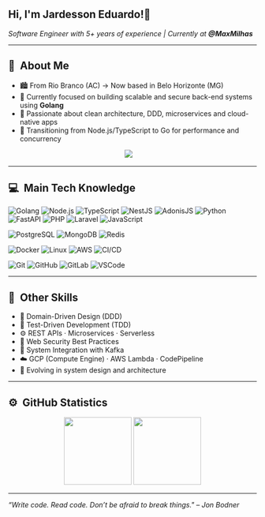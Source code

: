 <h2> Hi, I'm Jardesson Eduardo!👋</h2>

<p><em>Software Engineer with 5+ years of experience | Currently at <strong>@MaxMilhas</strong></em></p>

---

## 👾 &nbsp;About Me

- 🏙️ From Rio Branco (AC) → Now based in Belo Horizonte (MG)
- 🔭 Currently focused on building scalable and secure back-end systems using **Golang**
- 🌱 Passionate about clean architecture, DDD, microservices and cloud-native apps
- 🚀 Transitioning from Node.js/TypeScript to Go for performance and concurrency

<p align="center">
  <a href="https://www.linkedin.com/in/jardesson-eduardo-mendes-ba8891153/"><img src="https://img.shields.io/badge/linkedin-%230077B5.svg?&style=for-the-badge&logo=linkedin&logoColor=white" /></a>&nbsp;&nbsp;&nbsp;&nbsp;
</p>

---

## 💻 &nbsp;Main Tech Knowledge

![Golang](https://img.shields.io/badge/GO-%2300ADD8.svg?&style=flat&logo=go&logoColor=white)
![Node.js](https://img.shields.io/badge/NODE.JS-339933.svg?&style=flat&logo=node.js&logoColor=white)
![TypeScript](https://img.shields.io/badge/TYPESCRIPT-007ACC.svg?&style=flat&logo=typescript&logoColor=white)
![NestJS](https://img.shields.io/badge/NESTJS-E0234E.svg?&style=flat&logo=nestjs&logoColor=white)
![AdonisJS](https://img.shields.io/badge/ADONISJS-220052.svg?&style=flat&logo=adonisjs&logoColor=white)
![Python](https://img.shields.io/badge/PYTHON-3776AB.svg?&style=flat&logo=python&logoColor=white)
![FastAPI](https://img.shields.io/badge/FASTAPI-009688.svg?&style=flat&logo=fastapi&logoColor=white)
![PHP](https://img.shields.io/badge/PHP-777BB4.svg?&style=flat&logo=php&logoColor=white)
![Laravel](https://img.shields.io/badge/LARAVEL-FF2D20.svg?&style=flat&logo=laravel&logoColor=white)
![JavaScript](https://img.shields.io/badge/JAVASCRIPT-F7DF1E.svg?&style=flat&logo=javascript&logoColor=black)

![PostgreSQL](https://img.shields.io/badge/POSTGRESQL-4169E1.svg?&style=flat&logo=postgresql&logoColor=white)
![MongoDB](https://img.shields.io/badge/MONGODB-47A248.svg?&style=flat&logo=mongodb&logoColor=white)
![Redis](https://img.shields.io/badge/REDIS-DC382D.svg?&style=flat&logo=redis&logoColor=white)

![Docker](https://img.shields.io/badge/DOCKER-2496ED.svg?&style=flat&logo=docker&logoColor=white)
![Linux](https://img.shields.io/badge/LINUX-FCC624?style=flat&logo=linux&logoColor=black)
![AWS](https://img.shields.io/badge/AWS-232F3E.svg?&style=flat&logo=amazon-aws&logoColor=white)
![CI/CD](https://img.shields.io/badge/CI/CD-0A0A0A.svg?&style=flat&logo=githubactions&logoColor=white)

![Git](https://img.shields.io/badge/GIT-F05032.svg?&style=flat&logo=git&logoColor=white)
![GitHub](https://img.shields.io/badge/GITHUB-181717.svg?&style=flat&logo=github&logoColor=white)
![GitLab](https://img.shields.io/badge/GITLAB-FC6D26.svg?&style=flat&logo=gitlab&logoColor=white)
![VSCode](https://img.shields.io/badge/VSCODE-007ACC.svg?&style=flat&logo=visual-studio-code)

---

## 📌 &nbsp;Other Skills

- 🧩 Domain-Driven Design (DDD)
- 🧪 Test-Driven Development (TDD)
- ⚙️ REST APIs · Microservices · Serverless
- 🔐 Web Security Best Practices
- 🔄 System Integration with Kafka
- ☁️ GCP (Compute Engine) · AWS Lambda · CodePipeline
- 🧠 Evolving in system design and architecture

---

## ⚙️ &nbsp;GitHub Statistics

<p align="center">
  <img height="137px" src="https://github-readme-stats.vercel.app/api?username=jarssin&hide_title=true&hide_border=true&show_icons=true&include_all_commits=true&count_private=true&line_height=21&theme=nightowl" />
  <img height="137px" src="https://github-readme-stats.vercel.app/api/top-langs/?username=jarssin&hide=html&hide_title=true&hide_border=true&layout=compact&langs_count=8&theme=nightowl" />
</p>

---

_“Write code. Read code. Don’t be afraid to break things." – Jon Bodner_

